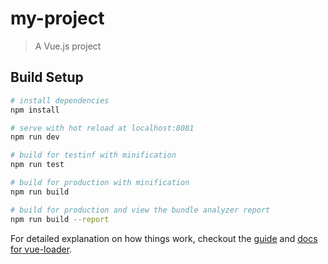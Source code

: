 # my-project

> A Vue.js project

## Build Setup

``` bash
# install dependencies
npm install

# serve with hot reload at localhost:8081
npm run dev

# build for testinf with minification
npm run test

# build for production with minification
npm run build

# build for production and view the bundle analyzer report
npm run build --report
```

For detailed explanation on how things work, checkout the [guide](http://vuejs-templates.github.io/webpack/) and [docs for vue-loader](http://vuejs.github.io/vue-loader).
